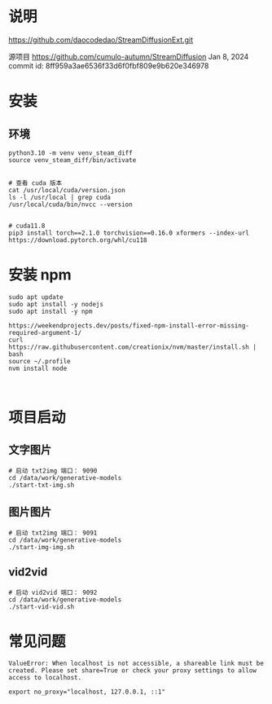 
# 说明
https://github.com/daocodedao/StreamDiffusionExt.git


源项目  https://github.com/cumulo-autumn/StreamDiffusion
Jan 8, 2024 commit id: 8ff959a3ae6536f33d6f0fbf809e9b620e346978


# 安装
## 环境 

```
python3.10 -m venv venv_steam_diff
source venv_steam_diff/bin/activate


# 查看 cuda 版本
cat /usr/local/cuda/version.json
ls -l /usr/local | grep cuda
/usr/local/cuda/bin/nvcc --version


# cuda11.8
pip3 install torch==2.1.0 torchvision==0.16.0 xformers --index-url https://download.pytorch.org/whl/cu118

```

# 安装 npm

```
sudo apt update
sudo apt install -y nodejs
sudo apt install -y npm

https://weekendprojects.dev/posts/fixed-npm-install-error-missing-required-argument-1/
curl https://raw.githubusercontent.com/creationix/nvm/master/install.sh | bash
source ~/.profile
nvm install node 



```
# 项目启动
## 文字图片

```
# 启动 txt2img 端口： 9090
cd /data/work/generative-models
./start-txt-img.sh
```
## 图片图片
```
# 启动 txt2img 端口： 9091
cd /data/work/generative-models
./start-img-img.sh
```

## vid2vid
```
# 启动 vid2vid 端口： 9092
cd /data/work/generative-models
./start-vid-vid.sh  
```

# 常见问题

```
ValueError: When localhost is not accessible, a shareable link must be created. Please set share=True or check your proxy settings to allow access to localhost.

export no_proxy="localhost, 127.0.0.1, ::1"

```